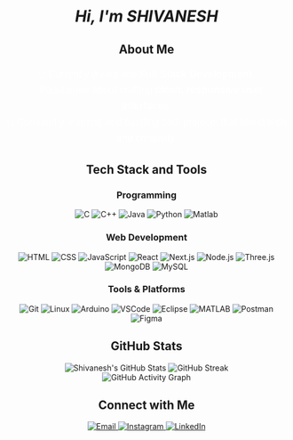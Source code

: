 <h1 align="center"><strong><em>Hi, I'm SHIVANESH</em></strong></h1>

<h2 align="center">About Me</h2>
<div align="center" style="max-width: 800px; margin: 0 auto; font-family: 'Arial', sans-serif;">
  <p style="font-size: 18px; color: #FFFFFF; line-height: 1.6;">
    🌱 Currently diving into <strong>Full Stack Development</strong>.<br/>
    💡 Passionate about crafting <strong>clean, responsive user interfaces</strong>.<br/>
    🔭 Constantly learning and building cool projects that blend tech and creativity.
  </p>
</div>

<h2 align="center">Tech Stack and Tools</h2>

<div align="center">
  <h3>Programming</h3>
  <div>
    <img src="https://skillicons.dev/icons?i=c" title="C"/>
    <img src="https://skillicons.dev/icons?i=cpp" title="C++"/>
    <img src="https://skillicons.dev/icons?i=java" title="Java"/>
    <img src="https://skillicons.dev/icons?i=python" title="Python"/>
    <img src="https://skillicons.dev/icons?i=matlab" title="Matlab"/>
  </div>

  <h3>Web Development</h3>
  <div>
    <img src="https://skillicons.dev/icons?i=html" title="HTML"/>
    <img src="https://skillicons.dev/icons?i=css" title="CSS"/>
    <img src="https://skillicons.dev/icons?i=js" title="JavaScript"/>
    <img src="https://skillicons.dev/icons?i=react" title="React"/>
    <img src="https://skillicons.dev/icons?i=nextjs" title="Next.js"/>
    <img src="https://skillicons.dev/icons?i=nodejs" title="Node.js"/>
    <img src="https://skillicons.dev/icons?i=threejs" title="Three.js"/>    
    <img src="https://skillicons.dev/icons?i=mongodb" title="MongoDB"/>
    <img src="https://skillicons.dev/icons?i=mysql" title="MySQL"/>
  </div>

  <h3>Tools & Platforms</h3>
  <div>
    <img src="https://skillicons.dev/icons?i=git" title="Git"/>
    <img src="https://skillicons.dev/icons?i=linux" title="Linux"/>
    <img src="https://skillicons.dev/icons?i=arduino" title="Arduino"/>
    <img src="https://skillicons.dev/icons?i=vscode" title="VSCode"/>
    <img src="https://skillicons.dev/icons?i=eclipse" title="Eclipse"/>
    <img src="https://skillicons.dev/icons?i=matlab" title="MATLAB"/>
    <img src="https://skillicons.dev/icons?i=postman" title="Postman"/>
    <img src="https://skillicons.dev/icons?i=figma" title="Figma"/>
  </div>
</div>

<h2 align="center">GitHub Stats</h2>
<div align="center">
  <img src="https://github-readme-stats.vercel.app/api?username=shivanesh1495&theme=gotham&show_icons=true&hide_border=true&count_private=true" alt="Shivanesh's GitHub Stats" />
  <img src="https://github-readme-streak-stats.herokuapp.com/?user=shivanesh1495&theme=gotham&hide_border=true" alt="GitHub Streak" />
  <br/>
  <img src="https://github-readme-activity-graph.vercel.app/graph?username=shivanesh1495&theme=react-dark" alt="GitHub Activity Graph" />
</div>

<h2 align="center">Connect with Me</h2>
<div align="center">
  <a href="mailto:mcshivanesh777@gmail.com" target="_blank">
    <img src="https://skillicons.dev/icons?i=gmail" title="Email" />
  </a>
  <a href="https://instagram.com/shivanesh_1495" target="_blank">
    <img src="https://skillicons.dev/icons?i=instagram" title="Instagram" />
  </a>
  <a href="https://www.linkedin.com/in/shivanesh-m-c-9aa8a12a3" target="_blank">
    <img src="https://skillicons.dev/icons?i=linkedin" title="LinkedIn" />
  </a>
</div>
